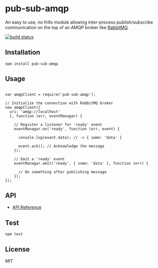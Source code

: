 # pub-sub-amqp
An easy to use, no frills module allowing inter-process publish/subscribe communication on the top of an AMQP broker like [RabbitMQ](https://www.rabbitmq.com/).

[![build status](travis-image)](travis-url)

## Installation
`npm install pub-sub-amqp`

## Usage
```

var amqpClient = require('pub-sub-amqp');

// Initialize the connection with RabbitMQ broker
new amqpClient({
  uri: 'amqp://localhost'
  }, function (err, eventManagar) {

    // Register a listener for 'ready' event
    eventManagar.on('ready', function (err, event) {

      console.log(event.data); // -> { some: 'data' }

      event.ack(); // Acknowledge the message
    });

    // Emit a 'ready' event
    eventManagar.emit('ready', { some: 'data' }, function (err) {

      // Do something after publishing message
    });
});
```

## API
- [API Reference](https://tarunbatra.github.io/pub-sub-amqp/AMQPClient.html)

## Test
`npm test`

## License
MIT

[travis-image]: https://travis-ci.org/tarunbatra/pub-sub-amqp.svg?branch=master
[travis-url]: https://travis-ci.org/tarunbatra/pub-sub-amqp
